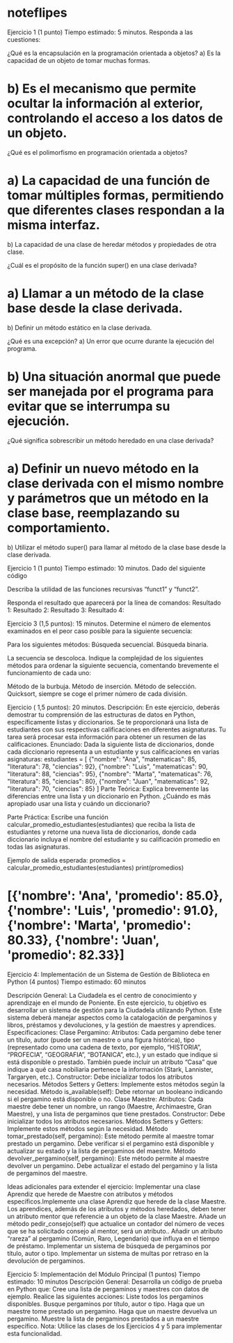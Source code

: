 # noteflipes

Ejercicio 1 (1 punto) Tiempo estimado: 5 minutos. Responda a las cuestiones:


¿Qué es la encapsulación en la programación orientada a objetos? 
a) Es la capacidad de un objeto de tomar muchas formas. 
# b) Es el mecanismo que permite ocultar la información al exterior, controlando el acceso a los datos de un objeto.   

¿Qué es el polimorfismo en programación orientada a objetos?
# a) La capacidad de una función de tomar múltiples formas, permitiendo que diferentes clases respondan a la misma interfaz.
b) La capacidad de una clase de heredar métodos y propiedades de otra clase.

¿Cuál es el propósito de la función super() en una clase derivada?
# a) Llamar a un método de la clase base desde la clase derivada.
b) Definir un método estático en la clase derivada.

¿Qué es una excepción? 
a) Un error que ocurre durante la ejecución del programa. 
# b) Una situación anormal que puede ser manejada por el programa para evitar que se interrumpa su ejecución.

¿Qué significa sobrescribir un método heredado en una clase derivada?
# a) Definir un nuevo método en la clase derivada con el mismo nombre y parámetros que un método en la clase base, reemplazando su comportamiento.
b) Utilizar el método super() para llamar al método de la clase base desde la clase derivada.

Ejercicio 1 (1 punto) Tiempo estimado: 10 minutos. Dado del siguiente código	


Describa la utilidad de las funciones recursivas “funct1” y “funct2”.

Responda el resultado que aparecerá por la línea de comandos:
Resultado 1:
Resultado 2:
Resultado 3:
Resultado 4:

Ejercicio 3 (1,5 puntos): 15 minutos. Determine el número de elementos examinados en el peor caso posible para la siguiente secuencia:

Para los siguientes métodos:
Búsqueda secuencial.
Búsqueda binaria.


La secuencia se descoloca. Indique la complejidad de los siguientes métodos para ordenar la siguiente secuencia, comentando brevemente el funcionamiento de cada uno:

Método de la burbuja.
Método de inserción.
Método de selección.
Quicksort, siempre se coge el primer número de cada división.

Ejercicio  ( 1,5 puntos): 20 minutos. 
Descripción: En este ejercicio, deberás demostrar tu comprensión de las estructuras de datos en Python, específicamente listas y diccionarios. Se te proporcionará una lista de estudiantes con sus respectivas calificaciones en diferentes asignaturas. Tu tarea será procesar esta información para obtener un resumen de las calificaciones.
Enunciado: Dada la siguiente lista de diccionarios, donde cada diccionario representa a un estudiante y sus calificaciones en varias asignaturas:
estudiantes = [
    {"nombre": "Ana", "matematicas": 85, "literatura": 78, "ciencias": 92},
    {"nombre": "Luis", "matematicas": 90, "literatura": 88, "ciencias": 95},
    {"nombre": "Marta", "matematicas": 76, "literatura": 85, "ciencias": 80},
    {"nombre": "Juan", "matematicas": 92, "literatura": 70, "ciencias": 85}
]
Parte Teórica:
Explica brevemente las diferencias entre una lista y un diccionario en Python.
¿Cuándo es más apropiado usar una lista y cuándo un diccionario?

Parte Práctica:
Escribe una función calcular_promedio_estudiantes(estudiantes) que reciba la lista de estudiantes y retorne una nueva lista de diccionarios, donde cada diccionario incluya el nombre del estudiante y su calificación promedio en todas las asignaturas.

Ejemplo de salida esperada:
promedios = calcular_promedio_estudiantes(estudiantes)
print(promedios)
# [{'nombre': 'Ana', 'promedio': 85.0}, {'nombre': 'Luis', 'promedio': 91.0}, {'nombre': 'Marta', 'promedio': 80.33}, {'nombre': 'Juan', 'promedio': 82.33}]

Ejercicio 4: Implementación de un Sistema de Gestión de Biblioteca en Python (4 puntos)
Tiempo estimado: 60 minutos

Descripción General: La Ciudadela es el centro de conocimiento y aprendizaje en el mundo de Poniente. En este ejercicio, tu objetivo es desarrollar un sistema de gestión para la Ciudadela utilizando Python. Este sistema deberá manejar aspectos como la catalogación de pergaminos y libros, préstamos y devoluciones, y la gestión de maestres y aprendices.
Especificaciones:
Clase Pergamino:
Atributos: Cada pergamino debe tener un título, autor (puede ser un maestre o una figura histórica), tipo (representado como una cadena de texto, por ejemplo, “HISTORIA”, “PROFECIA”, “GEOGRAFIA”, “BOTANICA”, etc.), y un estado que indique si está disponible o prestado. También puede incluir un atributo “Casa” que indique a qué casa nobiliaria pertenece la información (Stark, Lannister, Targaryen, etc.).
Constructor: Debe inicializar todos los atributos necesarios.
Métodos Setters y Getters: Implemente estos métodos según la necesidad.
Método is_available(self): Debe retornar un booleano indicando si el pergamino está disponible o no.
Clase Maestre:
Atributos: Cada maestre debe tener un nombre, un rango (Maestre, Archimaestre, Gran Maestre), y una lista de pergaminos que tiene prestados.
Constructor: Debe inicializar todos los atributos necesarios.
Métodos Setters y Getters: Implemente estos métodos según la necesidad.
Método tomar_prestado(self, pergamino): Este método permite al maestre tomar prestado un pergamino. Debe verificar si el pergamino está disponible y actualizar su estado y la lista de pergaminos del maestre.
Método devolver_pergamino(self, pergamino): Este método permite al maestre devolver un pergamino. Debe actualizar el estado del pergamino y la lista de pergaminos del maestre.

Ideas adicionales para extender el ejercicio:
Implementar una clase Aprendiz que herede de Maestre con atributos y métodos específicos.Implemente una clase Aprendiz que herede de la clase Maestre.
Los aprendices, además de los atributos y métodos heredados, deben tener un atributo mentor que referencie a un objeto de la clase Maestre.
Añade un método pedir_consejo(self) que actualice un contador del número de veces que se ha solicitado consejo al mentor, será un atributo..
Añadir un atributo “rareza” al pergamino (Común, Raro, Legendario) que influya en el tiempo de préstamo.
Implementar un sistema de búsqueda de pergaminos por título, autor o tipo.
Implementar un sistema de multas por retraso en la devolución de pergaminos.


Ejercicio 5: Implementación del Módulo Principal (1 puntos) Tiempo estimado: 10 minutos
Descripción General: Desarrolla un código de  prueba en Python que:
Cree una lista de pergaminos y maestres con datos de ejemplo.
Realice las siguientes acciones:
Liste todos los pergaminos disponibles.
Busque pergaminos por título, autor o tipo.
Haga que un maestre tome prestado un pergamino.
Haga que un maestre devuelva un pergamino.
Muestre la lista de pergaminos prestados a un maestre específico.
Nota: Utilice las clases de los Ejercicios 4 y 5 para implementar esta funcionalidad.
